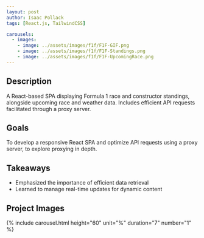 ```yaml
---
layout: post
author: Isaac Pollack
tags: [React.js, TailwindCSS]

carousels:
  - images:
    - image: ../assets/images/f1f/F1F-GIF.png
    - image: ../assets/images/f1f/F1F-Standings.png
    - image: ../assets/images/f1f/F1F-UpcomingRace.png
---
```


## Description

A React-based SPA displaying Formula 1 race and constructor standings, alongside upcoming race and weather data. Includes efficient API requests facilitated through a proxy server.

## Goals

To develop a responsive React SPA and optimize API requests using a proxy server, to explore proxying in depth.

## Takeaways

- Emphasized the importance of efficient data retrieval
- Learned to manage real-time updates for dynamic content

## Project Images

{% include carousel.html height="60" unit="%" duration="7" number="1" %}
